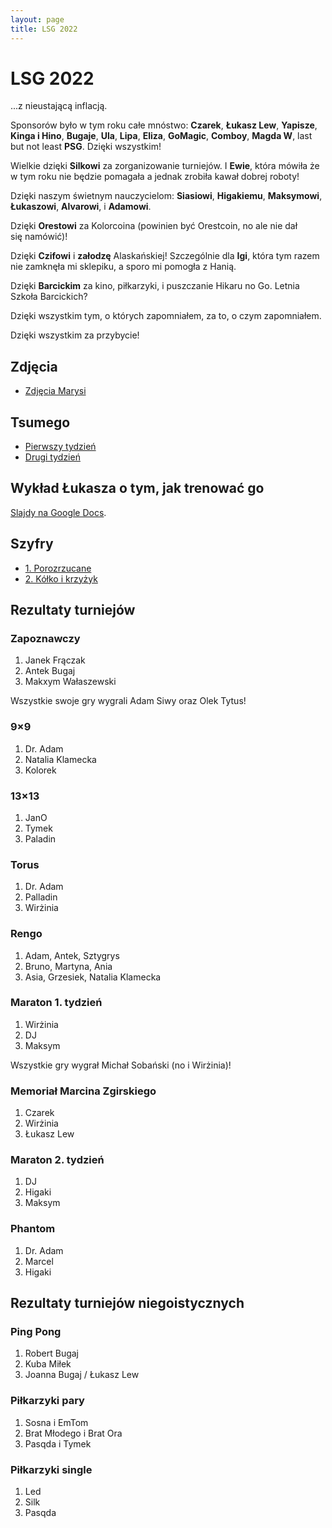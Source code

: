 ```yaml
---
layout: page
title: LSG 2022
---
```


# LSG 2022

...z nieustającą inflacją.

Sponsorów było w tym roku całe mnóstwo: **Czarek**, **Łukasz Lew**, **Yapisze**, **Kinga i Hino**, **Bugaje**, **Ula**, **Lipa**, **Eliza**, **GoMagic**, **Comboy**, **Magda W**, last but not least **PSG**. Dzięki wszystkim!

Wielkie dzięki **Silkowi** za zorganizowanie turniejów. I **Ewie**, która mówiła że w tym roku nie będzie pomagała a jednak zrobiła kawał dobrej roboty!

Dzięki naszym świetnym nauczycielom: **Siasiowi**, **Higakiemu**, **Maksymowi**, **Łukaszowi**, **Alvarowi**, i **Adamowi**.

Dzięki **Orestowi** za Kolorcoina (powinien być Orestcoin, no ale nie dał się namówić)!

Dzięki **Czifowi** i **załodzę** Alaskańskiej! Szczególnie dla **Igi**, która tym razem nie zamknęła mi sklepiku, a sporo mi pomogła z Hanią.

Dzięki **Barcickim** za kino, piłkarzyki, i puszczanie Hikaru no Go. Letnia Szkoła Barcickich?

Dzięki wszystkim tym, o których zapomniałem, za to, o czym zapomniałem.

Dzięki wszystkim za przybycie!

## Zdjęcia

- [Zdjęcia Marysi](https://drive.google.com/drive/folders/1nvRmqcIoWg8CW4vHr5yry4TVZkwBMWlR)

## Tsumego

- [Pierwszy tydzień](/public/2022/lsg-tsumego-week1.pdf)
- [Drugi tydzień](/public/2022/lsg-tsumego-week2.pdf)

## Wykład Łukasza o tym, jak trenować go

[Slajdy na Google Docs](https://docs.google.com/presentation/d/1yk7ovCN-W5c7LZjzQbxj83zpLsBlj0Jbk2uqrR3h2E0).

## Szyfry

- [1. Porozrzucane](/public/2022/szyfry-1.pdf)
- [2. Kółko i krzyżyk](/public/2022/szyfry-2.pdf)

## Rezultaty turniejów

### Zapoznawczy

1. Janek Frączak
2. Antek Bugaj
3. Makxym Wałaszewski

Wszystkie swoje gry wygrali Adam Siwy oraz Olek Tytus!

### 9&times;9

1. Dr. Adam
2. Natalia Klamecka
3. Kolorek

### 13&times;13

1. JanO
2. Tymek
3. Paladin

### Torus

1. Dr. Adam
2. Palladin
3. Wirżinia

### Rengo

1. Adam, Antek, Sztygrys
2. Bruno, Martyna, Ania
3. Asia, Grzesiek, Natalia Klamecka

### Maraton 1. tydzień

1. Wirżinia
2. DJ
3. Maksym

Wszystkie gry wygrał Michał Sobański (no i Wirżinia)!

### Memoriał Marcina Zgirskiego

1. Czarek
2. Wirżinia
3. Łukasz Lew

### Maraton 2. tydzień

1. DJ
2. Higaki
3. Maksym

### Phantom

1. Dr. Adam
2. Marcel
3. Higaki

## Rezultaty turniejów niegoistycznych

### Ping Pong

1. Robert Bugaj
2. Kuba Miłek
3. Joanna Bugaj / Łukasz Lew

### Piłkarzyki pary

1. Sosna i EmTom
2. Brat Młodego i Brat Ora
3. Pasqda i Tymek

### Piłkarzyki single

1. Led
2. Silk
3. Pasqda
